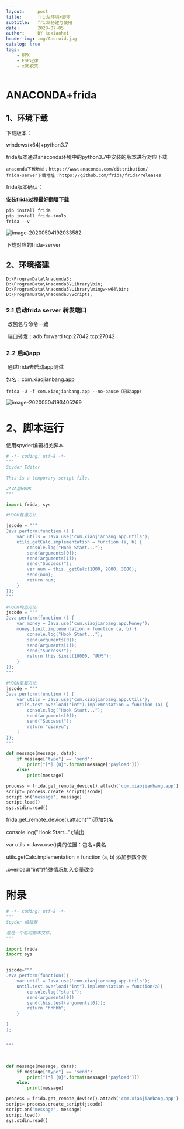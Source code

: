 ```yaml
---
layout:     post
title:      frida环境+脚本
subtitle:   frida搭建与使用
date:       2020-07-05
author:     BY kexiaohei
header-img: img/Android.jpg
catalog: true
tags:
    - UPX
    - ESP定律
    - x86脱壳
---
```

# ANACONDA+frida

## 1、环境下载

下载版本：

windows(x64)+python3.7        

frida版本通过anaconda环境中的python3.7中安装的版本进行对应下载

```
anaconda下载地址：https://www.anaconda.com/distribution/
frida-server下载地址：https://github.com/frida/frida/releases
```

frida版本确认：

**安装frida过程最好翻墙下载**

```python
pip install frida
pip install frida-tools
frida --v
```

![image-20200504192033582](http:frankie625641200.github.io/img/image-20200504192033582.png)

下载对应的frida-server

## 2、环境搭建

```
D:\ProgramData\Anaconda3;
D:\ProgramData\Anaconda3\Library\bin;
D:\ProgramData\Anaconda3\Library\mingw-w64\bin;
D:\ProgramData\Anaconda3\Scripts;
```

### 2.1  启动frida server 转发端口

​			改包名与命令一致

​			端口转发：adb forward tcp:27042 tcp:27042

### 2.2 启动app

​			通过frida去启动app测试

包名：com.xiaojianbang.app

```
frida -U -f com.xiaojianbang.app --no-pause（启动app）
```

![image-20200504193405269](http:frankie625641200.github.io/img/image-20200504193405269.png)





# 2、脚本运行

使用spyder编辑相关脚本

```python
# -*- coding: utf-8 -*-
"""
Spyder Editor

This is a temporary script file.

JAVA层HOOK
"""

import frida, sys

#HOOK普通方法

jscode = """
Java.perform(function () {
    var utils = Java.use('com.xiaojianbang.app.Utils');
    utils.getCalc.implementation = function (a, b) {
        console.log("Hook Start...");
		send(arguments[0]);
        send(arguments[1]);
        send("Success!");
		var num = this._getCalc(1000, 2000, 3000);
		send(num);
		return num;
    }
});
"""

#HOOK构造方法
jscode = """
Java.perform(function () {
	var money = Java.use('com.xiaojianbang.app.Money');
    money.$init.implementation = function (a, b) {
        console.log("Hook Start...");
		send(arguments[0]);
		send(arguments[1]);
        send("Success!");
		return this.$init(10000, "美元");
    }
});
"""

#HOOK重载方法
jscode = """
Java.perform(function () {
    var utils = Java.use('com.xiaojianbang.app.Utils');
    utils.test.overload("int").implementation = function (a) {
        console.log("Hook Start...");
		send(arguments[0]);
        send("Success!");
		return "qianyu";
    }
});
"""

def message(message, data):
    if message["type"] == 'send':
        print("[*] {0}".format(message['payload']))
    else:
        print(message)

process = frida.get_remote_device().attach('com.xiaojianbang.app')
script= process.create_script(jscode)
script.on("message", message)
script.load()
sys.stdin.read()

```

frida.get_remote_device().attach("")添加包名

console.log("Hook Start...");输出

var utils = Java.use()类的位置：包名+类名

 utils.getCalc.implementation = function (a, b) 添加参数个数

.overload("int")特殊情况加入变量改变











# 附录

```python
# -*- coding: utf-8 -*-
"""
Spyder 编辑器

这是一个临时脚本文件。
"""

import frida
import sys


jscode="""
Java.perform(function(){
    var until = Java.use('com.xiaojianbang.app.Utils');
    until.test.overload("int").implementation = function(a){
        console.log("start");
        send(arguments[0])
        send(this.test(arguments[0]));
        return "hhhhh";
    }

}
);


"""



def message(message, data):
    if message["type"] == 'send':
        print("[*] {0}".format(message['payload']))
    else:
        print(message)

process = frida.get_remote_device().attach('com.xiaojianbang.app')
script= process.create_script(jscode)
script.on("message", message)
script.load()
sys.stdin.read()

```

